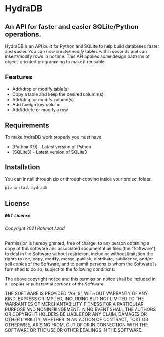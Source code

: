 # HydraDB
## An API for faster and easier SQLite/Python operations.

HydraDB is an API built for Python and SQLite to help build databases faster and easier.
You can now create/modify tables within seconds and can insert/modify rows in no time.
This API applies some design patterns of object-oriented programming to make it reusable.

## Features

- Add/drop or modify table(s)
- Copy a table and keep the desired column(s)
- Add/drop or modify column(s)
- Add foreign key column
- Add/delete or modify a row

## Requirements

To make hydraDB work properly you must have:

- [Python 3.9] - Latest version of Python
- [SQLite3] - Latest version of SQLite3

## Installation

You can install through pip or through copying inside your project folder.

```sh
pip install hydradb
```

## License

##### MIT License

###### Copyright 2021 Rahmat Azad

Permission is hereby granted, free of charge, to any person obtaining a copy of this software and associated documentation files (the "Software"), to deal in the Software without restriction, including without limitation the rights to use, copy, modify, merge, publish, distribute, sublicense, and/or sell copies of the Software, and to permit persons to whom the Software is furnished to do so, subject to the following conditions:

The above copyright notice and this permission notice shall be included in all copies or substantial portions of the Software.

THE SOFTWARE IS PROVIDED "AS IS", WITHOUT WARRANTY OF ANY KIND, EXPRESS OR IMPLIED, INCLUDING BUT NOT LIMITED TO THE WARRANTIES OF MERCHANTABILITY, FITNESS FOR A PARTICULAR PURPOSE AND NONINFRINGEMENT. IN NO EVENT SHALL THE AUTHORS OR COPYRIGHT HOLDERS BE LIABLE FOR ANY CLAIM, DAMAGES OR OTHER LIABILITY, WHETHER IN AN ACTION OF CONTRACT, TORT OR OTHERWISE, ARISING FROM, OUT OF OR IN CONNECTION WITH THE SOFTWARE OR THE USE OR OTHER DEALINGS IN THE SOFTWARE.